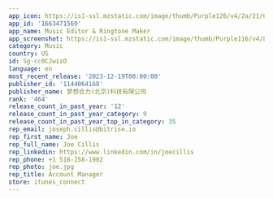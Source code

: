 ```yaml
---
app_icon: https://is1-ssl.mzstatic.com/image/thumb/Purple126/v4/2a/21/08/2a21089c-0390-dcc0-a20c-c00911b4af0f/AppIcon-0-1x_U007emarketing-0-7-0-85-220.png/1024x1024bb.png
app_id: '1663471569'
app_name: Music Editor & Ringtone Maker
app_screenshot: https://is1-ssl.mzstatic.com/image/thumb/Purple116/v4/8c/4c/d4/8c4cd43d-5a69-0a5c-3148-54620b0b22fd/43b718ec-488e-4af6-9bf2-5e1bc435f80a_Ios_U97f3_U9891_U8be6_U60c5_U9875_U622a_U56fe__U753b_U677f_1__U526f_U672c_12.jpg/1284x2778bb.png
category: Music
country: US
id: Sg-cc0CJwisO
language: en
most_recent_release: '2023-12-19T00:00:00'
publisher_id: '1144064168'
publisher_name: 梦想合力(北京)科技有限公司
rank: '464'
release_count_in_past_year: '12'
release_count_in_past_year_category: 9
release_count_in_past_year_top_in_category: 35
rep_email: joseph.cillis@bitrise.io
rep_first_name: Joe
rep_full_name: Joe Cillis
rep_linkedin: https://www.linkedin.com/in/joecillis
rep_phone: +1 518-258-1902
rep_photo: joe.jpg
rep_title: Account Manager
store: itunes_connect
---
```

